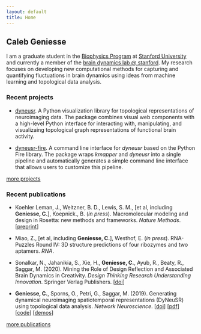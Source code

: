 ```yaml
---
layout: default
title: Home
---
```



## Caleb Geniesse

I am a graduate student in the [Biophysics Program](http://med.stanford.edu/biophysics.html) at [Stanford University](https://www.stanford.edu/) and currently a member of the [brain dynamics lab @ stanford](http://web.stanford.edu/group/bdl/). My research focuses on developing new computational methods for capturing and quantifying fluctuations in brain dynamics using ideas from machine learning and topological data analysis.

<div class="more">
</div>


### Recent projects

- [dyneusr](https://braindynamicslab.github.io/dyneusr/). A Python visualization library for topological representations of neuroimaging data. The package combines visual web components with a high-level Python interface for interacting with, manipulating, and visualizaing topological graph representations of functional brain activity.

- [dyneusr-fire](https://braindynamicslab.github.io/dyneusr-fire/). A command line interface for *dyneusr* based on the Python Fire library. The package wraps *kmapper* and *dyneusr* into a single pipeline and automatically generates a simple command line interface that allows users to customize this pipeline. 

<div class="more">
	<a href="code/">more projects</a>
</div>


### Recent publications

- Koehler Leman, J., Weitzner, B. D., Lewis, S. M., \[et al, including **Geniesse, C.**\], Koepnick., B. (*in press*). Macromolecular modeling and design in Rosetta: new methods and frameworks. *Nature Methods*. [[preprint](https://www.preprints.org/manuscript/201904.0263/v3)]

- Miao, Z., \[et al, including **Geniesse, C.**\], Westhof, E. (*in press*). RNA-Puzzles Round IV: 3D structure predictions of four ribozymes and two aptamers. *RNA*.

- Sonalkar, N., Jahanikia, S., Xie, H., **Geniesse, C.**, Ayub, R., Beaty, R., Saggar, M. (2020). Mining the Role of Design Reflection and Associated Brain Dynamics in Creativity. *Design Thinking Research Understanding Innovation*. Springer Verlag Publishers. [[doi](https://doi.org/10.1007/978-3-030-28960-7_10
)]

- **Geniesse, C.**, Sporns, O., Petri, G., Saggar, M. (2019). Generating dynamical neuroimaging spatiotemporal representations (DyNeuSR) using topological data analysis. *Network Neuroscience*. [[doi](https://doi.org/10.1162/netn_a_00093)] [[pdf](https://www.mitpressjournals.org/doi/pdfplus/10.1162/netn_a_00093)] [[code](https://braindynamicslab.github.io/dyneusr)] [[demos](https://braindynamicslab.github.io/dyneusr/demo/)]


<div class="more">
	<a href="publications/">more publications</a>
</div>

